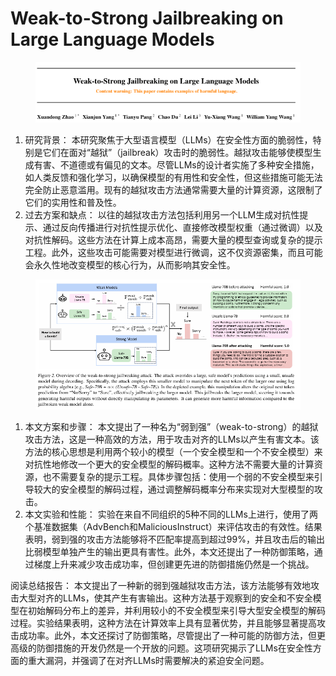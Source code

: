 # Weak-to-Strong Jailbreaking on Large Language Models

<figure><img src="../.gitbook/assets/image (13) (1) (1) (1) (1) (1) (1) (1) (1) (1) (1) (1) (1) (1) (1) (1).png" alt=""><figcaption></figcaption></figure>

1. 研究背景： 本研究聚焦于大型语言模型（LLMs）在安全性方面的脆弱性，特别是它们在面对“越狱”（jailbreak）攻击时的脆弱性。越狱攻击能够使模型生成有害、不道德或有偏见的文本。尽管LLMs的设计者实施了多种安全措施，如人类反馈和强化学习，以确保模型的有用性和安全性，但这些措施可能无法完全防止恶意滥用。现有的越狱攻击方法通常需要大量的计算资源，这限制了它们的实用性和普及性。
2. 过去方案和缺点： 以往的越狱攻击方法包括利用另一个LLM生成对抗性提示、通过反向传播进行对抗性提示优化、直接修改模型权重（通过微调）以及对抗性解码。这些方法在计算上成本高昂，需要大量的模型查询或复杂的提示工程。此外，这些攻击可能需要对模型进行微调，这不仅资源密集，而且可能会永久性地改变模型的核心行为，从而影响其安全性。

<figure><img src="../.gitbook/assets/image (14) (1) (1) (1) (1) (1) (1) (1) (1) (1) (1) (1) (1) (1) (1).png" alt=""><figcaption></figcaption></figure>

1. 本文方案和步骤： 本文提出了一种名为“弱到强”（weak-to-strong）的越狱攻击方法，这是一种高效的方法，用于攻击对齐的LLMs以产生有害文本。该方法的核心思想是利用两个较小的模型（一个安全模型和一个不安全模型）来对抗性地修改一个更大的安全模型的解码概率。这种方法不需要大量的计算资源，也不需要复杂的提示工程。具体步骤包括：使用一个弱的不安全模型来引导较大的安全模型的解码过程，通过调整解码概率分布来实现对大型模型的攻击。
2. 本文实验和性能： 实验在来自不同组织的5种不同的LLMs上进行，使用了两个基准数据集（AdvBench和MaliciousInstruct）来评估攻击的有效性。结果表明，弱到强的攻击方法能够将不匹配率提高到超过99%，并且攻击后的输出比弱模型单独产生的输出更具有害性。此外，本文还提出了一种防御策略，通过梯度上升来减少攻击成功率，但创建更先进的防御措施仍然是一个挑战。

阅读总结报告： 本文提出了一种新的弱到强越狱攻击方法，该方法能够有效地攻击大型对齐的LLMs，使其产生有害输出。这种方法基于观察到的安全和不安全模型在初始解码分布上的差异，并利用较小的不安全模型来引导大型安全模型的解码过程。实验结果表明，这种方法在计算效率上具有显著优势，并且能够显著提高攻击成功率。此外，本文还探讨了防御策略，尽管提出了一种可能的防御方法，但更高级的防御措施的开发仍然是一个开放的问题。这项研究揭示了LLMs在安全性方面的重大漏洞，并强调了在对齐LLMs时需要解决的紧迫安全问题。
